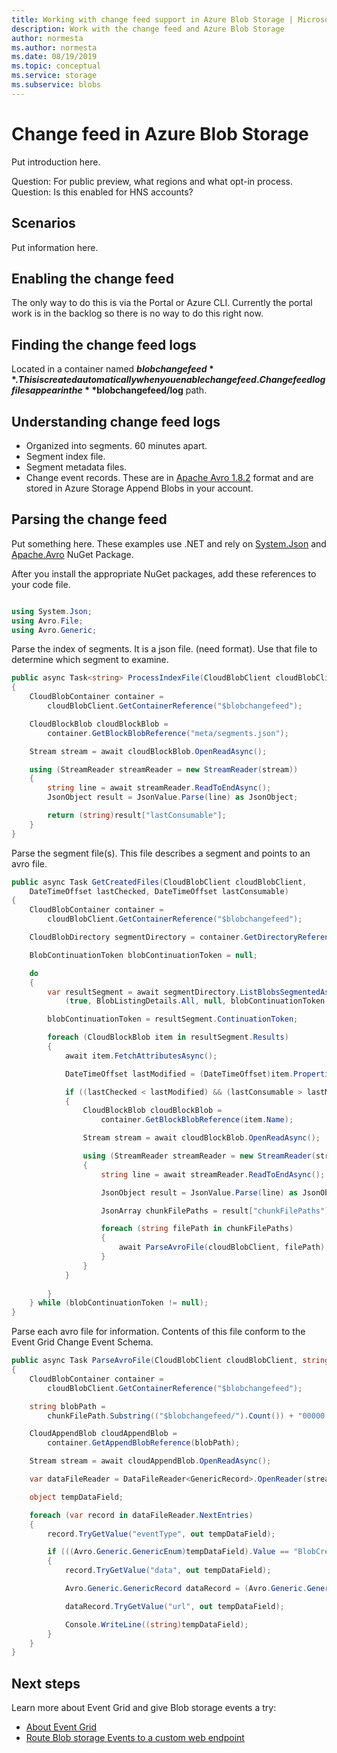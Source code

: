 ```yaml
---
title: Working with change feed support in Azure Blob Storage | Microsoft Docs
description: Work with the change feed and Azure Blob Storage 
author: normesta
ms.author: normesta
ms.date: 08/19/2019
ms.topic: conceptual
ms.service: storage
ms.subservice: blobs
---
```


# Change feed in Azure Blob Storage

Put introduction here.

Question: For public preview, what regions and what opt-in process.
Question: Is this enabled for HNS accounts?

## Scenarios

Put information here.

## Enabling the change feed

The only way to do this is via the Portal or Azure CLI. Currently the portal work is in the backlog so there is no way to do this right now.

## Finding the change feed logs

Located in a container named **$blobchangefeed**. This is created automatically when you enable change feed.
Change feed log files appear in the **$blobchangefeed/log** path.

## Understanding change feed logs

* Organized into segments. 60 minutes apart.
* Segment index file.
* Segment metadata files.
* Change event records. These are in [Apache Avro 1.8.2](https://avro.apache.org/docs/1.8.2/spec.html) format and are stored in Azure Storage Append Blobs in your account.

## Parsing the change feed

Put something here.
These examples use .NET and rely on [System.Json](https://www.nuget.org/packages/System.Json/) and [Apache.Avro](https://www.nuget.org/packages/Apache.Avro/) NuGet Package.  

After you install the appropriate NuGet packages, add these references to your code file.

```csharp

using System.Json;
using Avro.File;
using Avro.Generic;

```

Parse the index of segments. It is a json file. (need format). Use that file to determine which segment to examine.

```csharp
public async Task<string> ProcessIndexFile(CloudBlobClient cloudBlobClient)
{
    CloudBlobContainer container =
        cloudBlobClient.GetContainerReference("$blobchangefeed");

    CloudBlockBlob cloudBlockBlob =
        container.GetBlockBlobReference("meta/segments.json");

    Stream stream = await cloudBlockBlob.OpenReadAsync();

    using (StreamReader streamReader = new StreamReader(stream))
    {
        string line = await streamReader.ReadToEndAsync();
        JsonObject result = JsonValue.Parse(line) as JsonObject;

        return (string)result["lastConsumable"];
    }
}
```

Parse the segment file(s). This file describes a segment and points to an avro file.

```csharp
public async Task GetCreatedFiles(CloudBlobClient cloudBlobClient, 
    DateTimeOffset lastChecked, DateTimeOffset lastConsumable)
{
    CloudBlobContainer container =
        cloudBlobClient.GetContainerReference("$blobchangefeed");

    CloudBlobDirectory segmentDirectory = container.GetDirectoryReference("idx");

    BlobContinuationToken blobContinuationToken = null;

    do
    {
        var resultSegment = await segmentDirectory.ListBlobsSegmentedAsync
            (true, BlobListingDetails.All, null, blobContinuationToken, null, null);

        blobContinuationToken = resultSegment.ContinuationToken;

        foreach (CloudBlockBlob item in resultSegment.Results)
        {                  
            await item.FetchAttributesAsync();

            DateTimeOffset lastModified = (DateTimeOffset)item.Properties.LastModified;

            if ((lastChecked < lastModified) && (lastConsumable > lastModified))
            {
                CloudBlockBlob cloudBlockBlob =
                    container.GetBlockBlobReference(item.Name);

                Stream stream = await cloudBlockBlob.OpenReadAsync();

                using (StreamReader streamReader = new StreamReader(stream))
                {
                    string line = await streamReader.ReadToEndAsync();

                    JsonObject result = JsonValue.Parse(line) as JsonObject;

                    JsonArray chunkFilePaths = result["chunkFilePaths"] as JsonArray;

                    foreach (string filePath in chunkFilePaths)
                    {
                        await ParseAvroFile(cloudBlobClient, filePath);
                    }
                }
            }
                  
        }
    } while (blobContinuationToken != null);
}
```

Parse each avro file for information. Contents of this file conform to the Event Grid Change Event Schema.

```csharp
public async Task ParseAvroFile(CloudBlobClient cloudBlobClient, string chunkFilePath)
{
    CloudBlobContainer container = 
        cloudBlobClient.GetContainerReference("$blobchangefeed");

    string blobPath = 
        chunkFilePath.Substring(("$blobchangefeed/").Count()) + "00000.avro";

    CloudAppendBlob cloudAppendBlob =
        container.GetAppendBlobReference(blobPath);

    Stream stream = await cloudAppendBlob.OpenReadAsync();

    var dataFileReader = DataFileReader<GenericRecord>.OpenReader(stream);

    object tempDataField;

    foreach (var record in dataFileReader.NextEntries)
    {
        record.TryGetValue("eventType", out tempDataField);

        if (((Avro.Generic.GenericEnum)tempDataField).Value == "BlobCreated")
        {
            record.TryGetValue("data", out tempDataField);

            Avro.Generic.GenericRecord dataRecord = (Avro.Generic.GenericRecord)tempDataField;

            dataRecord.TryGetValue("url", out tempDataField);

            Console.WriteLine((string)tempDataField);
        }                  
    }
}
```

## Next steps

Learn more about Event Grid and give Blob storage events a try:

- [About Event Grid](../../event-grid/overview.md)
- [Route Blob storage Events to a custom web endpoint](storage-blob-event-quickstart.md)
